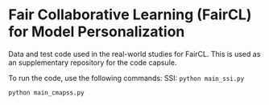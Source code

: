 # Fair Collaborative Learning (FairCL) for Model Personalization

Data and test code used in the real-world studies for FairCL. This is used as an supplementary repository for the code capsule.

To run the code, use the following commands:
SSI:
``` python main_ssi.py ```

``` python main_cmapss.py ```
